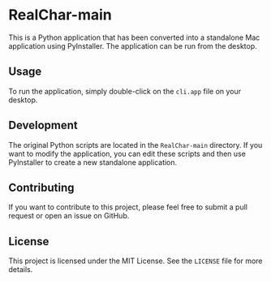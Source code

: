 # RealChar-main

This is a Python application that has been converted into a standalone Mac application using PyInstaller. The application can be run from the desktop.

## Usage

To run the application, simply double-click on the `cli.app` file on your desktop.

## Development

The original Python scripts are located in the `RealChar-main` directory. If you want to modify the application, you can edit these scripts and then use PyInstaller to create a new standalone application.

## Contributing

If you want to contribute to this project, please feel free to submit a pull request or open an issue on GitHub.

## License

This project is licensed under the MIT License. See the `LICENSE` file for more details.